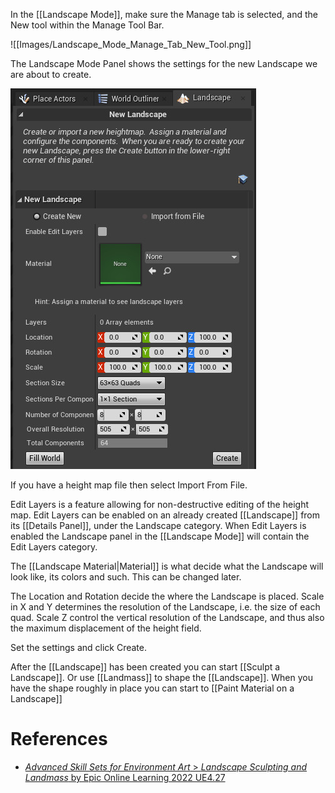 In the [[Landscape Mode]], make sure the Manage tab is selected, and the New tool within the Manage Tool Bar.

![[Images/Landscape_Mode_Manage_Tab_New_Tool.png]]


The Landscape Mode Panel shows the settings for the new Landscape we are about to create.

![](Images/New_Landscape_Settings.jpg)

If you have a height map file then select Import From File.

Edit Layers is a feature allowing for non-destructive editing of the height map.
Edit Layers can be enabled on an already created [[Landscape]] from its [[Details Panel]], under the Landscape category.
When Edit Layers is enabled the Landscape panel in the [[Landscape Mode]] will contain the Edit Layers category.

The [[Landscape Material|Material]] is what decide what the Landscape will look like, its colors and such.
This can be changed later.

The Location and Rotation decide the where the Landscape is placed.
Scale in X and Y determines the resolution of the Landscape, i.e. the size of each quad.
Scale Z control the vertical resolution of the Landscape, and thus also the maximum displacement of the height field.

Set the settings and click Create.

After the [[Landscape]] has been created you can start [[Sculpt a Landscape]].
Or use [[Landmass]] to shape the [[Landscape]].
When you have the shape roughly in place  you can start to [[Paint Material on a Landscape]]


# References

- [_Advanced Skill Sets for Environment Art_ > _Landscape Sculpting and Landmass_ by Epic Online Learning 2022 UE4.27](https://dev.epicgames.com/community/learning/courses/Qwa/unreal-engine-advanced-skill-sets-for-environment-art/0Rz6/landscape-sculpting-and-landmass)
